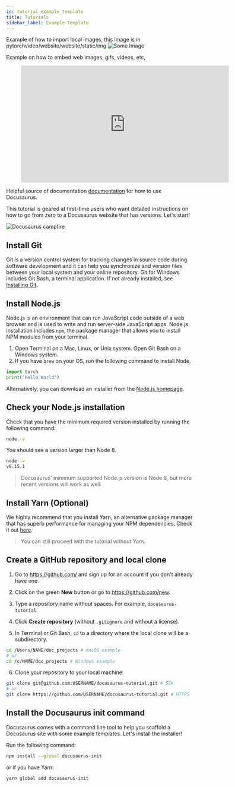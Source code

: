 ```yaml
---
id: tutorial_example_template
title: Tutorials
sidebar_label: Example Template
---
```


Example of how to import local images, this image is in pytorchvideo/website/website/static/img
<img alt="Some Image" src="/img/logo.svg" class="docImage"/>

Example on how to embed web images, gifs, videos, etc,

<figure class="video_container">
<iframe width="560" height="315" src="https://www.youtube.com/embed/RwaVqvZ3xo8" title="YouTube video player" frameborder="0" allow="accelerometer; autoplay; clipboard-write; encrypted-media; gyroscope; picture-in-picture" allowfullscreen></iframe>
</figure>

Helpful source of documentation [documentation](https://v1.docusaurus.io) for how to use Docusaurus.


This tutorial is geared at first-time users who want detailed instructions on how to go from zero to a Docusaurus website that has versions. Let's start!

<img alt="Docusaurus campfire" src="/img/placeholder.png" class="docImage"/>

## Install Git

Git is a version control system for tracking changes in source code during software development and it can help you synchronize and version files between your local system and your online repository. Git for Windows includes Git Bash, a terminal application. If not already installed, see [Installing Git](https://git-scm.com/book/en/v2/Getting-Started-Installing-Git).

## Install Node.js

Node.js is an environment that can run JavaScript code outside of a web browser and is used to write and run server-side JavaScript apps. Node.js installation includes `npm`, the package manager that allows you to install NPM modules from your terminal.

1. Open Terminal on a Mac, Linux, or Unix system. Open Git Bash on a Windows system.
1. If you have `brew` on your OS, run the following command to install Node.

```python
import torch
print("Hello World")
```

Alternatively, you can download an installer from the [Node.js homepage](https://nodejs.org/en/).

## Check your Node.js installation

Check that you have the minimum required version installed by running the following command:

```sh
node -v
```

You should see a version larger than Node 8.

```sh
node -v
v8.15.1
```

> Docusaurus' minimum supported Node.js version is Node 8, but more recent versions will work as well.

## Install Yarn (Optional)

We highly recommend that you install Yarn, an alternative package manager that has superb performance for managing your NPM dependencies. Check it out [here](https://yarnpkg.com/en/docs/install).

> You can still proceed with the tutorial without Yarn.

## Create a GitHub repository and local clone

1. Go to https://github.com/ and sign up for an account if you don't already have one.
1. Click on the green **New** button or go to https://github.com/new.
1. Type a repository name without spaces. For example, `docusaurus-tutorial`.
1. Click **Create repository** (without `.gitignore` and without a license).



5. In Terminal or Git Bash, `cd` to a directory where the local clone will be a subdirectory.

```sh
cd /Users/NAME/doc_projects # macOS example
# or
cd /c/NAME/doc_projects # Windows example
```

6. Clone your repository to your local machine:

```sh
git clone git@github.com:USERNAME/docusaurus-tutorial.git # SSH
# or
git clone https://github.com/USERNAME/docusaurus-tutorial.git # HTTPS
```

## Install the Docusaurus init command

Docusaurus comes with a command line tool to help you scaffold a Docusaurus site with some example templates. Let's install the installer!

Run the following command:

```sh
npm install --global docusaurus-init
```

or if you have Yarn:

```sh
yarn global add docusaurus-init
```